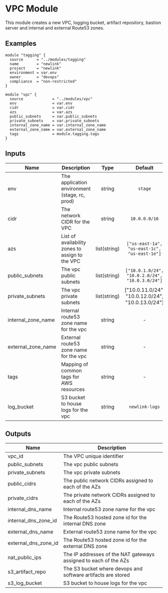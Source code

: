 # VPC Module

This module creates a new VPC, logging bucket, artifact repository, bastion server and internal and external Route53 zones.


## Examples

```
module "tagging" {
  source      = "../modules/tagging"
  name        = "newlink"
  project     = "newlink"
  environment = var.env
  owner       = "devops"
  compliance  = "non-restricted"
}

module "vpc" {
  source             = "../modules/vpc"
  env                = var.env
  cidr               = var.cidr
  azs                = var.azs
  public_subnets     = var.public_subnets
  private_subnets    = var.private_subnets
  internal_zone_name = var.internal_zone_name
  external_zone_name = var.external_zone_name
  tags               = module.tagging.tags
}

```

## Inputs

| Name | Description | Type | Default | Required |
|------|-------------|:----:|:-----:|:-----:|
| env | The application environment (stage, rc, prod) | string | `stage` | yes |
| cidr | The network CIDR for the VPC | string | `10.0.0.0/16` | yes |
| azs | List of availability zones to assign to the VPC | list(string) | `["us-east-1a", "us-east-1c", "us-east-1e"]` | yes |
| public_subnets | The vpc public subnets | list(string) | `["10.0.1.0/24", "10.0.2.0/24", "10.0.3.0/24"]` | yes |
| private_subnets | The vpc private subnets | list(string) | ["10.0.11.0/24", "10.0.12.0/24", "10.0.13.0/24"] | yes |
| internal_zone_name | Internal route53 zone name for the vpc | string | - | yes |
| external_zone_name | External route53 zone name for the vpc | string | - | yes |
| tags | Mapping of common tags for AWS resources | string | - | yes |
| log_bucket | S3 bucket to house logs for the vpc | string | `newlink-logs` | yes |


## Outputs

| Name | Description |
|------|-------------|
| vpc\_id | The VPC unique identifier |
| public_subnets | The vpc public subnets |
| private_subnets | The vpc private subnets |
| public_cidrs | The public network CIDRs assigned to each of the AZs |
| private_cidrs | The private network CIDRs assigned to each of the AZs |
| internal_dns_name | Internal route53 zone name for the vpc |
| internal_dns_zone_id | The Route53 hosted zone id for the internal DNS zone |
| external_dns_name | External route53 zone name for the vpc |
| external_dns_zone_id | The Route53 hosted zone id for the external DNS zone |
| nat_public_ips | The IP addresses of the NAT gateways assigned to each of the AZs |
| s3_artifact_repo | The S3 bucket where devops and software artifacts are stored |
| s3_log_bucket | S3 bucket to house logs for the vpc |
